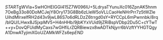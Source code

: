 $START$gWVla+SwHOHEIGGl415Z7W096lU+5LdryaTYunuXc016ZpnAK5hnm7OeBg33o80DoMCJejY8Ory173G8Bb6zLIeW5oVLLCaoHeNHrPrr7z5tWZleUihdMIrxelfRH2d43v9jwL86S7o6dRLDzZ6trrgd0sY+RYCCpL6mPwnnbk/8rq/bIQU/LHwx8JSjxpMV5+H4nHHb/9jbKYxVUid9jZRiBspVDbp2Du5C+cYTwT++y+DovQFUidMyCaxs7wGHfiLrZQRBiewzx8wADTkNjyrr6bVzftYYHGTQgyA1DnwATyjimXGoUZAMkWFZs6ep$END$